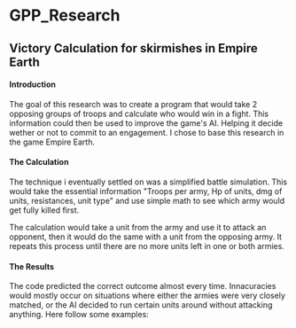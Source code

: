# GPP_Research

## Victory Calculation for skirmishes in Empire Earth

#### **Introduction**

The goal of this research was to create a program that would take 2 opposing groups of troops and calculate who would win in a fight.
This information could then be used to improve the game's AI. Helping it decide wether or not to commit to an engagement.
I chose to base this research in the game Empire Earth.

#### **The Calculation**

The technique i eventually settled on was a simplified battle simulation.
This would take the essential information 
"Troops per army, Hp of units, dmg of units, resistances, unit type" 
and use simple math to see which army would get fully killed first.

The calculation would take a unit from the army and use it to attack an opponent,
then it would do the same with a unit from the opposing army.
It repeats this process until there are no more units left in one or both armies.

#### **The Results**

The code predicted the correct outcome almost every time.
Innacuracies would mostly occur on situations where either the armies were very closely matched,
or the AI decided to run certain units around without attacking anything.
Here follow some examples:
